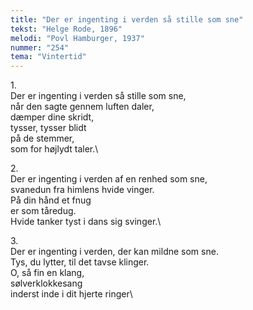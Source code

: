 ```yaml
---
title: "Der er ingenting i verden så stille som sne"
tekst: "Helge Rode, 1896"
melodi: "Povl Hamburger, 1937"
nummer: "254"
tema: "Vintertid"
---
```

1\.\
Der er ingenting i verden så stille som sne,\
når den sagte gennem luften daler,\
dæmper dine skridt,\
tysser, tysser blidt\
på de stemmer,\
som for højlydt taler.\

2\.\
Der er ingenting i verden af en renhed som sne,\
svanedun fra himlens hvide vinger.\
På din hånd et fnug\
er som tåredug.\
Hvide tanker tyst i dans sig svinger.\

3\.\
Der er ingenting i verden, der kan mildne som sne.\
Tys, du lytter, til det tavse klinger.\
O, så fin en klang,\
sølverklokkesang\
inderst inde i dit hjerte ringer\
